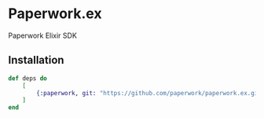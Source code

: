 # Paperwork.ex

Paperwork Elixir SDK

## Installation

```elixir
def deps do
    [
        {:paperwork, git: "https://github.com/paperwork/paperwork.ex.git"}
    ]
end
```
